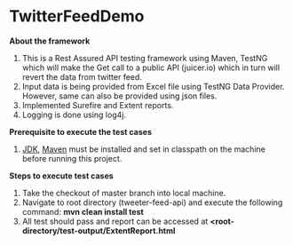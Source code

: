 # TwitterFeedDemo

**About the framework**
1. This is a Rest Assured API testing framework using Maven, TestNG which will make the Get call to a public API (juicer.io) which in turn will revert the data from twitter feed.
2. Input data is being provided from Excel file using TestNG Data Provider. However, same can also be provided using json files.
3. Implemented Surefire and Extent reports.
4. Logging is done using log4j.

**Prerequisite to execute the test cases**
1. [JDK](https://www.oracle.com/in/java/technologies/javase/javase-jdk8-downloads.html#license-lightbox), [Maven](https://mkyong.com/maven/how-to-install-maven-in-windows/) must be installed and set in classpath on the machine before running this project.

**Steps to execute test cases**
1. Take the checkout of master branch into local machine.
2. Navigate to root directory (tweeter-feed-api) and execute the following command: **mvn clean install test**
3. All test should pass and report can be accessed at **<root-directory/test-output/ExtentReport.html**
